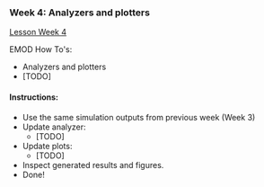 ### Week 4: Analyzers and plotters

[Lesson Week 4](https://faculty-enrich-2022.netlify.app/lessons/week-4/)

EMOD How To's:

-  Analyzers and plotters
- [TODO]

#### Instructions:

- Use the same simulation outputs from previous week (Week 3)
- Update analyzer:
    - [TODO]
- Update plots:
    - [TODO]
- Inspect generated results and figures. 
- Done!

<!--
<details><summary><span>OUTPUT FILES</span></summary>
<p>

![img](../static/w2.1_directories_files.png)

</p>
</details>
-->


